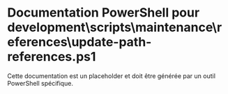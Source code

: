 # Documentation PowerShell pour development\scripts\maintenance\references\update-path-references.ps1

Cette documentation est un placeholder et doit être générée par un outil PowerShell spécifique.
